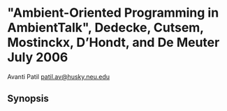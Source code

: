 
<meta charset=utf8>

# "Ambient-Oriented Programming in AmbientTalk", Dedecke, Cutsem, Mostinckx, D’Hondt, and De Meuter July 2006

Avanti Patil <patil.av@husky.neu.edu>

## Synopsis
